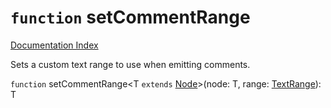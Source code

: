 # `function` setCommentRange

[Documentation Index](../README.md)

Sets a custom text range to use when emitting comments.

`function` setCommentRange\<T `extends` [Node](../private.interface.Node/README.md)>(node: T, range: [TextRange](../private.interface.TextRange/README.md)): T